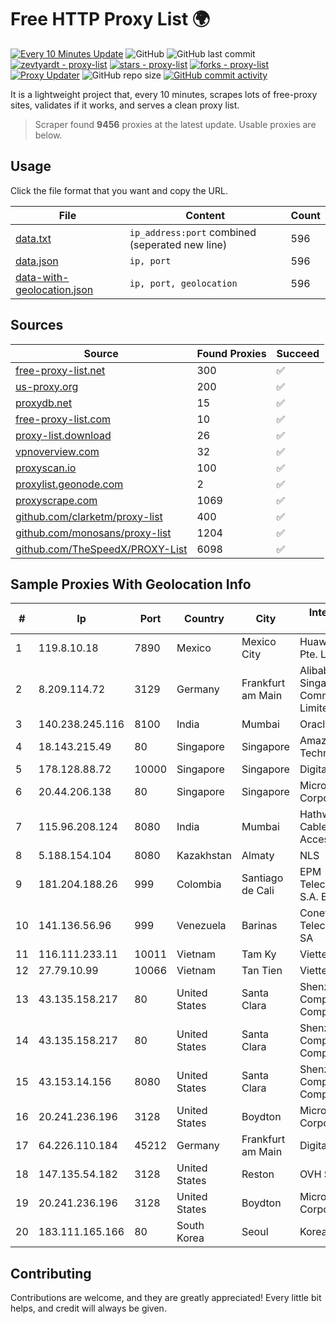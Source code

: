 
# Free HTTP Proxy List 🌍

[![Every 10 Minutes Update](https://github.com/mertguvencli/http-proxy-list/actions/workflows/main.yml/badge.svg?branch=main)](https://github.com/mertguvencli/http-proxy-list/actions/workflows/main.yml)
![GitHub](https://img.shields.io/github/license/mertguvencli/http-proxy-list)
![GitHub last commit](https://img.shields.io/github/last-commit/mertguvencli/http-proxy-list)
[![zevtyardt - proxy-list](https://img.shields.io/static/v1?label=zevtyardt&message=proxy-list&color=blue&logo=github)](https://github.com/zevtyardt/proxy-list "Go to GitHub repo")
[![stars - proxy-list](https://img.shields.io/github/stars/zevtyardt/proxy-list?style=social)](https://github.com/zevtyardt/proxy-list)
[![forks - proxy-list](https://img.shields.io/github/forks/zevtyardt/proxy-list?style=social)](https://github.com/zevtyardt/proxy-list)
[![Proxy Updater](https://github.com/zevtyardt/proxy-list/workflows/Proxy%20Updater/badge.svg)](https://github.com/zevtyardt/proxy-list/actions?query=workflow:"Proxy+Updater")
![GitHub repo size](https://img.shields.io/github/repo-size/zevtyardt/proxy-list)
[![GitHub commit activity](https://img.shields.io/github/commit-activity/m/zevtyardt/proxy-list?logo=commits)](https://github.com/zevtyardt/proxy-list/commits/main)

It is a lightweight project that, every 10 minutes, scrapes lots of free-proxy sites, validates if it works, and serves a clean proxy list.

> Scraper found **9456** proxies at the latest update. Usable proxies are below.

## Usage

Click the file format that you want and copy the URL.

|File|Content|Count|
|----|-------|-----|
|[data.txt](https://raw.githubusercontent.com/mertguvencli/http-proxy-list/main/proxy-list/data.txt)|`ip_address:port` combined (seperated new line)|596|
|[data.json](https://raw.githubusercontent.com/mertguvencli/http-proxy-list/main/proxy-list/data.json)|`ip, port`|596|
|[data-with-geolocation.json](https://raw.githubusercontent.com/mertguvencli/http-proxy-list/main/proxy-list/data-with-geolocation.json)|`ip, port, geolocation`|596|

## Sources

|Source|Found Proxies|Succeed|
|------|-------------|-------|
|[free-proxy-list.net](https://free-proxy-list.net)|300|✅|
|[us-proxy.org](https://www.us-proxy.org)|200|✅|
|[proxydb.net](http://proxydb.net)|15|✅|
|[free-proxy-list.com](https://free-proxy-list.com/?page=&port=&type%5B%5D=http&type%5B%5D=https&up_time=0&search=Search)|10|✅|
|[proxy-list.download](https://www.proxy-list.download/HTTP)|26|✅|
|[vpnoverview.com](https://vpnoverview.com/privacy/anonymous-browsing/free-proxy-servers)|32|✅|
|[proxyscan.io](https://www.proxyscan.io)|100|✅|
|[proxylist.geonode.com](https://proxylist.geonode.com/api/proxy-list?limit=300&page=1&sort_by=lastChecked&sort_type=desc&protocols=http,https)|2|✅|
|[proxyscrape.com](https://api.proxyscrape.com/v2/?request=displayproxies&protocol=http&timeout=10000&country=all&ssl=all&anonymity=all)|1069|✅|
|[github.com/clarketm/proxy-list](https://raw.githubusercontent.com/clarketm/proxy-list/master/proxy-list-raw.txt)|400|✅|
|[github.com/monosans/proxy-list](https://raw.githubusercontent.com/monosans/proxy-list/main/proxies/http.txt)|1204|✅|
|[github.com/TheSpeedX/PROXY-List](https://raw.githubusercontent.com/TheSpeedX/PROXY-List/master/http.txt)|6098|✅|


## Sample Proxies With Geolocation Info

|#|Ip|Port|Country|City|Internet Service Provider|
|-|--|----|-------|----|-------------------------|
|1|119.8.10.18|7890|Mexico|Mexico City|Huawei International Pte. LTD|
|2|8.209.114.72|3129|Germany|Frankfurt am Main|Alibaba.com Singapore E-Commerce Private Limited|
|3|140.238.245.116|8100|India|Mumbai|Oracle Corporation|
|4|18.143.215.49|80|Singapore|Singapore|Amazon Technologies Inc.|
|5|178.128.88.72|10000|Singapore|Singapore|DigitalOcean, LLC|
|6|20.44.206.138|80|Singapore|Singapore|Microsoft Corporation|
|7|115.96.208.124|8080|India|Mumbai|Hathway IP over Cable Internet Access|
|8|5.188.154.104|8080|Kazakhstan|Almaty|NLS|
|9|181.204.188.26|999|Colombia|Santiago de Cali|EPM Telecomunicaciones S.A. E.S.P.|
|10|141.136.56.96|999|Venezuela|Barinas|Conetcom Telecomunicaciones SA|
|11|116.111.233.11|10011|Vietnam|Tam Ky|Viettel Corporation|
|12|27.79.10.99|10066|Vietnam|Tan Tien|Viettel Corporation|
|13|43.135.158.217|80|United States|Santa Clara|Shenzhen Tencent Computer Systems Company Limited|
|14|43.135.158.217|80|United States|Santa Clara|Shenzhen Tencent Computer Systems Company Limited|
|15|43.153.14.156|8080|United States|Santa Clara|Shenzhen Tencent Computer Systems Company Limited|
|16|20.241.236.196|3128|United States|Boydton|Microsoft Corporation|
|17|64.226.110.184|45212|Germany|Frankfurt am Main|DigitalOcean, LLC|
|18|147.135.54.182|3128|United States|Reston|OVH SAS|
|19|20.241.236.196|3128|United States|Boydton|Microsoft Corporation|
|20|183.111.165.166|80|South Korea|Seoul|Korea Telecom|



## Contributing

Contributions are welcome, and they are greatly appreciated! Every
little bit helps, and credit will always be given.

